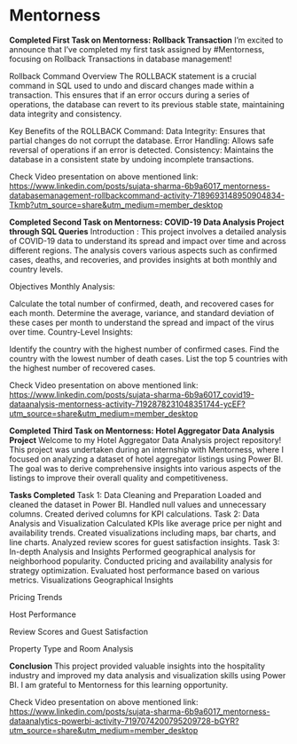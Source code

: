 # Mentorness
**Completed First Task on Mentorness: Rollback Transaction**
I’m excited to announce that I’ve completed my first task assigned by #Mentorness, focusing on Rollback Transactions in database management!

Rollback Command Overview
The ROLLBACK statement is a crucial command in SQL used to undo and discard changes made within a transaction. This ensures that if an error occurs during a series of operations, the database can revert to its previous stable state, maintaining data integrity and consistency.

Key Benefits of the ROLLBACK Command:
Data Integrity: Ensures that partial changes do not corrupt the database.
Error Handling: Allows safe reversal of operations if an error is detected.
Consistency: Maintains the database in a consistent state by undoing incomplete transactions.

Check Video presentation on above mentioned link:
https://www.linkedin.com/posts/sujata-sharma-6b9a6017_mentorness-databasemanagement-rollbackcommand-activity-7189693148950904834-Tkmb?utm_source=share&utm_medium=member_desktop

**Completed Second Task on Mentorness: COVID-19 Data Analysis Project through SQL Queries**
Introduction :
This project involves a detailed analysis of COVID-19 data to understand its spread and impact over time and across different regions. The analysis covers various aspects such as confirmed cases, deaths, and recoveries, and provides insights at both monthly and country levels.

Objectives
Monthly Analysis:

Calculate the total number of confirmed, death, and recovered cases for each month.
Determine the average, variance, and standard deviation of these cases per month to understand the spread and impact of the virus over time.
Country-Level Insights:

Identify the country with the highest number of confirmed cases.
Find the country with the lowest number of death cases.
List the top 5 countries with the highest number of recovered cases.

Check Video presentation on above mentioned link:
https://www.linkedin.com/posts/sujata-sharma-6b9a6017_covid19-dataanalysis-mentorness-activity-7192878231048351744-ycEF?utm_source=share&utm_medium=member_desktop

**Completed Third Task on Mentorness: Hotel Aggregator Data Analysis Project**
Welcome to my Hotel Aggregator Data Analysis project repository! This project was undertaken during an internship with Mentorness, where I focused on analyzing a dataset of hotel aggregator listings using Power BI. The goal was to derive comprehensive insights into various aspects of the listings to improve their overall quality and competitiveness.

**Tasks Completed**
Task 1: Data Cleaning and Preparation
Loaded and cleaned the dataset in Power BI.
Handled null values and unnecessary columns.
Created derived columns for KPI calculations.
Task 2: Data Analysis and Visualization
Calculated KPIs like average price per night and availability trends.
Created visualizations including maps, bar charts, and line charts.
Analyzed review scores for guest satisfaction insights.
Task 3: In-depth Analysis and Insights
Performed geographical analysis for neighborhood popularity.
Conducted pricing and availability analysis for strategy optimization.
Evaluated host performance based on various metrics.
Visualizations
Geographical Insights

Pricing Trends

Host Performance

Review Scores and Guest Satisfaction

Property Type and Room Analysis

**Conclusion**
This project provided valuable insights into the hospitality industry and improved my data analysis and visualization skills using Power BI. I am grateful to Mentorness for this learning opportunity.

Check Video presentation on above mentioned link:
https://www.linkedin.com/posts/sujata-sharma-6b9a6017_mentorness-dataanalytics-powerbi-activity-7197074200795209728-bGYR?utm_source=share&utm_medium=member_desktop
